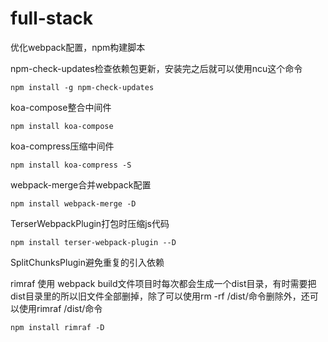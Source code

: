 # full-stack
优化webpack配置，npm构建脚本

npm-check-updates检查依赖包更新，安装完之后就可以使用ncu这个命令
```
npm install -g npm-check-updates
```

koa-compose整合中间件
```
npm install koa-compose
```

koa-compress压缩中间件
```
npm install koa-compress -S
```

webpack-merge合并webpack配置
```
npm install webpack-merge -D
```

TerserWebpackPlugin打包时压缩js代码
```
npm install terser-webpack-plugin --D
```

SplitChunksPlugin避免重复的引入依赖

rimraf 使用 webpack build文件项目时每次都会生成一个dist目录，有时需要把dist目录里的所以旧文件全部删掉，除了可以使用rm -rf /dist/命令删除外，还可以使用rimraf /dist/命令
```
npm install rimraf -D
```